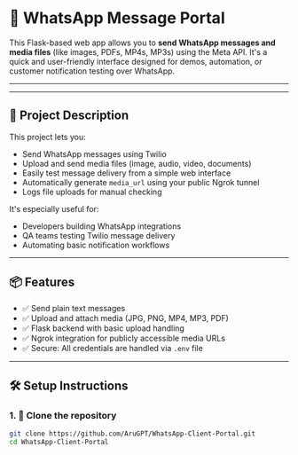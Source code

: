 # 📲 WhatsApp Message Portal

This Flask-based web app allows you to **send WhatsApp messages and media files** (like images, PDFs, MP4s, MP3s) using the Meta API. It's a quick and user-friendly interface designed for demos, automation, or customer notification testing over WhatsApp.

---

---

## 🚀 Project Description

This project lets you:

- Send WhatsApp messages using Twilio
- Upload and send media files (image, audio, video, documents)
- Easily test message delivery from a simple web interface
- Automatically generate `media_url` using your public Ngrok tunnel
- Logs file uploads for manual checking

It's especially useful for:

- Developers building WhatsApp integrations
- QA teams testing Twilio message delivery
- Automating basic notification workflows

---

## 📦 Features

- ✅ Send plain text messages
- ✅ Upload and attach media (JPG, PNG, MP4, MP3, PDF)
- ✅ Flask backend with basic upload handling
- ✅ Ngrok integration for publicly accessible media URLs
- ✅ Secure: All credentials are handled via `.env` file

---

## 🛠️ Setup Instructions

### 1. 🔧 Clone the repository

```bash
git clone https://github.com/AruGPT/WhatsApp-Client-Portal.git
cd WhatsApp-Client-Portal


